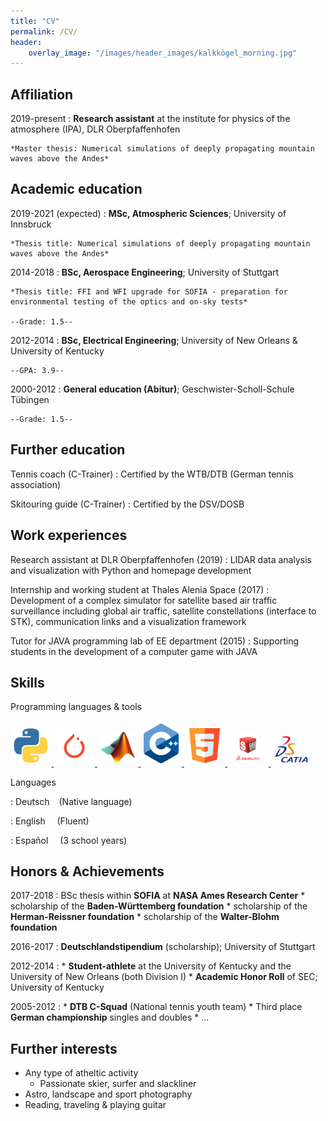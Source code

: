 ```yaml
---
title: "CV"
permalink: /CV/
header: 
    overlay_image: "/images/header_images/kalkkögel_morning.jpg"
---
```


<!--
Michael Binder
============



-->

Affiliation
---------
2019-present
:   **Research assistant** at the institute for physics of the atmosphere (IPA), DLR Oberpfaffenhofen
    
    *Master thesis: Numerical simulations of deeply propagating mountain waves above the Andes*

Academic education
---------

2019-2021 (expected)
:   **MSc, Atmospheric Sciences**; University of Innsbruck
    
    *Thesis title: Numerical simulations of deeply propagating mountain waves above the Andes*


2014-2018
:   **BSc, Aerospace Engineering**; University of Stuttgart
    
    *Thesis title: FFI and WFI upgrade for SOFIA - preparation for environmental testing of the optics and on-sky tests*
    
    --Grade: 1.5--

2012-2014
:   **BSc, Electrical Engineering**; University of New Orleans & University of Kentucky

    --GPA: 3.9--

2000-2012
:   **General education (Abitur)**; Geschwister-Scholl-Schule Tübingen

    --Grade: 1.5--


Further education
----------

Tennis coach (C-Trainer)
:   Certified by the WTB/DTB (German tennis association)

Skitouring guide (C-Trainer)
:   Certified by the DSV/DOSB


Work experiences
--------------------

Research assistant at DLR Oberpfaffenhofen (2019)
:   LIDAR data analysis and visualization with Python and homepage development 

Internship and working student at Thales Alenia Space (2017)
:   Development of a complex simulator for satellite based air traffic surveillance including global air traffic, satellite constellations (interface to STK), communication links and a visualization framework

Tutor for JAVA programming lab of EE department (2015)
:   Supporting students in the development of a computer game with JAVA


Skills
--------------------
Programming languages & tools
<p class="list-inline dev-icons atab">
    <a href="https://www.python.org"  >
        <img src="../images/icons/python.png" alt="Python" style="width: 11%; margin:1%;" />
    </a>
    <a href="https://pytorch.org"  >
        <img src="../images/icons/pytorch.png" alt="Pytorch" style="width: 11%; margin:1%;" /> 
    </a>
    <a href="https://www.mathworks.com/products/matlab.html"  >
        <img src="../images/icons/matlab.png" alt="Matlab" style="width: 11%; margin:1%;" /> 
    </a>
    <a href="https://isocpp.org"  >
        <img src="../images/icons/cplusplus.png" alt="Cplusplus" style="width: 11%; margin:1%;" /> 
    </a>
    <a href="https://www.w3.org/TR/html53/"  >
        <img src="../images/icons/html5.png" alt="HTML5" style="width: 11%; margin:1%;" /> 
    </a>
    <a href="https://www.solidworks.com"  >
        <img src="../images/icons/Solidworks.png" alt="solidworks" style="width: 11%; margin:1%;" /> 
    </a>
    <a href="https://www.3ds.com/de/produkte-und-services/catia/"  >
        <img src="../images/icons/catia.png" alt="catia" style="width: 11%; margin:1%;" /> 
    </a>
</p>

Languages

:   Deutsch &ensp;  <i class="fa fa-star"></i>
                    <i class="fa fa-star"></i>
                    <i class="fa fa-star icon-inline"></i>  (Native language)

:   English &ensp;&nbsp;    <i class="fa fa-star"></i>
                            <i class="fa fa-star"></i>
                            <i class="fa fa-star-half-alt icon-inline"></i>  (Fluent)

:   Español &ensp;&nbsp;    <i class="fa fa-star"></i>
                            <i class="far fa-star"></i>
                            <i class="far fa-star icon-inline"></i>  (3 school years)

<!--

<p class="list-inline">
    <li class="languages-li">
    <i class="fa fa-star"></i>
    <i class="fa fa-star"></i>
    <i class="fa fa-star icon-inline"></i>
    Deutsch</li>
    <li class="languages-li">
    <i class="fa fa-star"></i>
    <i class="fa fa-star"></i>
    <i class="fa fa-star-half-alt icon-inline"></i>
    English</li>
    <li class="languages-li">
    <i class="fa fa-star"></i>
    <i class="fa fa-star"></i>
    <i class="far fa-star icon-inline"></i>
    Español</li>
    <li>
</p>

    <ul class="list-inline dev-icons"  style="padding-bottom: 20pt">
        <li class="list-inline-item">
        <a href="https://www.python.org"  >
            <img src="../images/icons/python.png" class="icon" alt="Python">
        </a>
        <a href="https://www.mathworks.com/products/matlab.html"  >
            <img src="../images/icons/matlab.png" class="icon" alt="Matlab">
        </a>
        </li>
    </ul>
-->

Honors & Achievements
--------------------

2017-2018
:   BSc thesis within **SOFIA** at **NASA Ames Research Center**
    * scholarship of the **Baden-Württemberg foundation**
    * scholarship of the **Herman-Reissner foundation**
    * scholarship of the **Walter-Blohm foundation**

2016-2017
:   **Deutschlandstipendium** (scholarship); University of Stuttgart
    

2012-2014
:   * **Student-athlete** at the University of Kentucky and the University of New Orleans (both Division I)
    * **Academic Honor Roll** of SEC; University of Kentucky

2005-2012
:   * **DTB C-Squad** (National tennis youth team)
    * Third place **German championship** singles and doubles
    * ...


Further interests
--------------------

*   Any type of atheltic activity
    + Passionate skier, surfer and slackliner
*   Astro, landscape and sport photography
*   Reading, traveling & playing guitar

<!--
Programming Languages
:   **first-lang:** Here, we have an itemization, where we only want
    to add descriptions to the first few items, but still want to
    mention some others together at the end. A format that works well
    here is a description list where the first few items have their
    first word emphasized, and the last item contains the final few
    emphasized terms. Notice the reasonably nice page break in the pdf
    version, which wouldn't happen if we generated the pdf via html.



[ref]: https://github.com/githubuser/superlongprojectname

-->